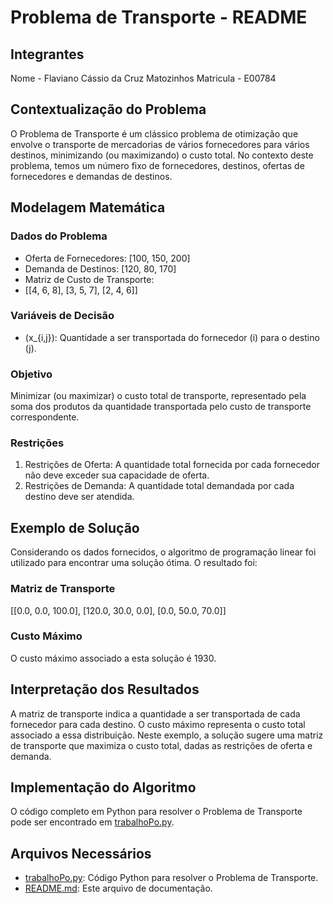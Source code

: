 # Problema de Transporte - README

## Integrantes 
Nome - Flaviano Cássio da Cruz Matozinhos
Matricula - E00784

## Contextualização do Problema

O Problema de Transporte é um clássico problema de otimização que envolve o transporte de mercadorias de vários fornecedores para vários destinos, minimizando (ou maximizando) o custo total. No contexto deste problema, temos um número fixo de fornecedores, destinos, ofertas de fornecedores e demandas de destinos.

## Modelagem Matemática

### Dados do Problema

- Oferta de Fornecedores: [100, 150, 200]
- Demanda de Destinos: [120, 80, 170]
- Matriz de Custo de Transporte:
- [[4, 6, 8],
  [3, 5, 7],
  [2, 4, 6]]

  
### Variáveis de Decisão

- \(x_{i,j}\): Quantidade a ser transportada do fornecedor \(i\) para o destino \(j\).

### Objetivo

Minimizar (ou maximizar) o custo total de transporte, representado pela soma dos produtos da quantidade transportada pelo custo de transporte correspondente.

### Restrições

1. Restrições de Oferta: A quantidade total fornecida por cada fornecedor não deve exceder sua capacidade de oferta.
2. Restrições de Demanda: A quantidade total demandada por cada destino deve ser atendida.

## Exemplo de Solução

Considerando os dados fornecidos, o algoritmo de programação linear foi utilizado para encontrar uma solução ótima. O resultado foi:

### Matriz de Transporte

[[0.0, 0.0, 100.0],
[120.0, 30.0, 0.0],
[0.0, 50.0, 70.0]]


### Custo Máximo

O custo máximo associado a esta solução é 1930.

## Interpretação dos Resultados

A matriz de transporte indica a quantidade a ser transportada de cada fornecedor para cada destino. O custo máximo representa o custo total associado a essa distribuição. Neste exemplo, a solução sugere uma matriz de transporte que maximiza o custo total, dadas as restrições de oferta e demanda.

## Implementação do Algoritmo

O código completo em Python para resolver o Problema de Transporte pode ser encontrado em [trabalhoPo.py](trabalhoPo.py).

## Arquivos Necessários

- [trabalhoPo.py](trabalhoPo.py): Código Python para resolver o Problema de Transporte.
- [README.md](README.md): Este arquivo de documentação.


